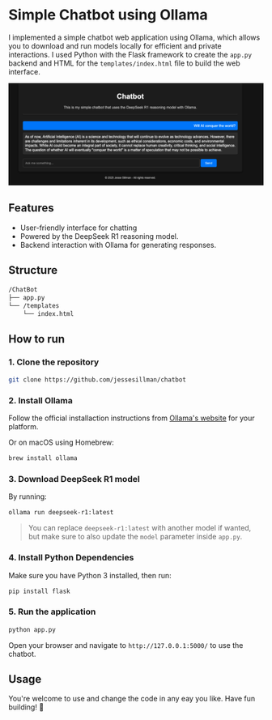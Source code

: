 # Simple Chatbot using Ollama

I implemented a simple chatbot web application using Ollama, which allows you to download and
run models locally for efficient and private interactions. I used Python  with the Flask framework 
to create the `app.py` backend and HTML for the `templates/index.html` file to build the web interface.

![ChatBot](ollamadeepseek.png)

## Features

- User-friendly interface for chatting
- Powered by the DeepSeek R1 reasoning model.
- Backend interaction with Ollama for generating responses.

## Structure

```
/ChatBot
├── app.py
└── /templates
    └── index.html
```

## How to run

### 1. Clone the repository

```bash
git clone https://github.com/jessesillman/chatbot
```

### 2. Install Ollama

Follow the official installaction instructions from [Ollama's website](https://ollama.com/download) for your platform.

Or on macOS using Homebrew:

```bash
brew install ollama
```

### 3. Download DeepSeek R1 model

By running:

```bash
ollama run deepseek-r1:latest
```

> You can replace `deepseek-r1:latest` with another model if wanted, but make sure to also update the `model`
parameter inside `app.py`.

### 4. Install Python Dependencies

Make sure you have Python 3 installed, then run:

```bash
pip install flask
```

### 5. Run the application

```bash
python app.py
```

 Open your browser and navigate to `http://127.0.0.1:5000/` to use the chatbot.


 ## Usage

 You're welcome to use and change the code in any eay you like. Have fun building! 🤖

